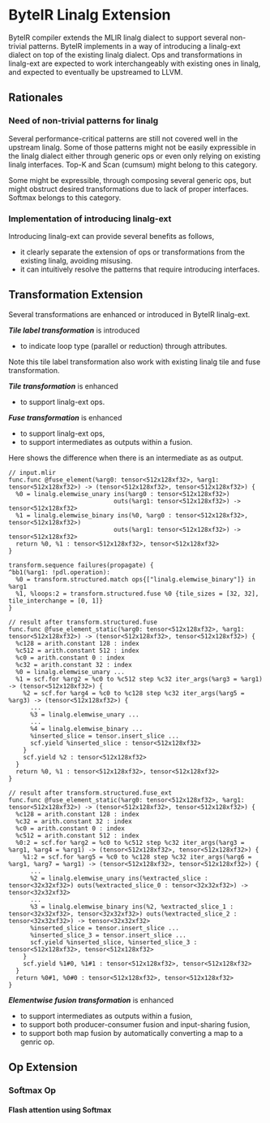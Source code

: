# ByteIR Linalg Extension

ByteIR compiler extends the MLIR linalg dialect to support several non-trivial patterns.
ByteIR implements in a way of introducing a linalg-ext dialect on top of the existing linalg dialect.
Ops and transformations in linalg-ext are expected to work interchangeably with existing ones in linalg, and expected to eventually be upstreamed to LLVM.

## Rationales
### Need of non-trivial patterns for linalg

Several performance-critical patterns are still not covered well in the upstream linalg.
Some of those patterns might not be easily expressible in the linalg dialect either through generic ops or even only relying on existing linalg interfaces. Top-K and Scan (cumsum) might belong to this category. 

Some might be expressible, through composing several generic ops, but might obstruct desired transformations due to lack of proper interfaces. Softmax belongs to this category.


### Implementation of introducing linalg-ext

Introducing linalg-ext can provide several benefits as follows,
* it clearly separate the extension of ops or transformations from the existing linalg, avoiding misusing.
* it can intuitively resolve the patterns that require introducing interfaces.


## Transformation Extension

Several transformations are enhanced or introduced in ByteIR linalg-ext. 

***Tile label transformation*** is introduced 
* to indicate loop type (parallel or reduction) through attributes.

Note this tile label transformation also work with existing linalg tile and fuse transformation.

***Tile transformation*** is enhanced 
* to support linalg-ext ops.

***Fuse transformation*** is enhanced
* to support linalg-ext ops,
* to support intermediates as outputs within a fusion.

Here shows the difference when there is an intermediate as as output.
```
// input.mlir
func.func @fuse_element(%arg0: tensor<512x128xf32>, %arg1: tensor<512x128xf32>) -> (tensor<512x128xf32>, tensor<512x128xf32>) {
  %0 = linalg.elemwise_unary ins(%arg0 : tensor<512x128xf32>)
                             outs(%arg1: tensor<512x128xf32>) -> tensor<512x128xf32>
  %1 = linalg.elemwise_binary ins(%0, %arg0 : tensor<512x128xf32>, tensor<512x128xf32>)
                             outs(%arg1: tensor<512x128xf32>) -> tensor<512x128xf32>
  return %0, %1 : tensor<512x128xf32>, tensor<512x128xf32>
}

transform.sequence failures(propagate) {
^bb1(%arg1: !pdl.operation):
  %0 = transform.structured.match ops{["linalg.elemwise_binary"]} in %arg1
  %1, %loops:2 = transform.structured.fuse %0 {tile_sizes = [32, 32], tile_interchange = [0, 1]}
}

// result after transform.structured.fuse 
func.func @fuse_element_static(%arg0: tensor<512x128xf32>, %arg1: tensor<512x128xf32>) -> (tensor<512x128xf32>, tensor<512x128xf32>) {
  %c128 = arith.constant 128 : index
  %c512 = arith.constant 512 : index
  %c0 = arith.constant 0 : index
  %c32 = arith.constant 32 : index
  %0 = linalg.elemwise_unary ...
  %1 = scf.for %arg2 = %c0 to %c512 step %c32 iter_args(%arg3 = %arg1) -> (tensor<512x128xf32>) {
    %2 = scf.for %arg4 = %c0 to %c128 step %c32 iter_args(%arg5 = %arg3) -> (tensor<512x128xf32>) {
      ...
      %3 = linalg.elemwise_unary ...
      ...
      %4 = linalg.elemwise_binary ...
      %inserted_slice = tensor.insert_slice ...
      scf.yield %inserted_slice : tensor<512x128xf32>
    }
    scf.yield %2 : tensor<512x128xf32>
  }
  return %0, %1 : tensor<512x128xf32>, tensor<512x128xf32>
}

// result after transform.structured.fuse_ext
func.func @fuse_element_static(%arg0: tensor<512x128xf32>, %arg1: tensor<512x128xf32>) -> (tensor<512x128xf32>, tensor<512x128xf32>) {
  %c128 = arith.constant 128 : index
  %c32 = arith.constant 32 : index
  %c0 = arith.constant 0 : index
  %c512 = arith.constant 512 : index
  %0:2 = scf.for %arg2 = %c0 to %c512 step %c32 iter_args(%arg3 = %arg1, %arg4 = %arg1) -> (tensor<512x128xf32>, tensor<512x128xf32>) {
    %1:2 = scf.for %arg5 = %c0 to %c128 step %c32 iter_args(%arg6 = %arg1, %arg7 = %arg1) -> (tensor<512x128xf32>, tensor<512x128xf32>) {
      ...
      %2 = linalg.elemwise_unary ins(%extracted_slice : tensor<32x32xf32>) outs(%extracted_slice_0 : tensor<32x32xf32>) -> tensor<32x32xf32>
      ...
      %3 = linalg.elemwise_binary ins(%2, %extracted_slice_1 : tensor<32x32xf32>, tensor<32x32xf32>) outs(%extracted_slice_2 : tensor<32x32xf32>) -> tensor<32x32xf32>
      %inserted_slice = tensor.insert_slice ...
      %inserted_slice_3 = tensor.insert_slice ...
      scf.yield %inserted_slice, %inserted_slice_3 : tensor<512x128xf32>, tensor<512x128xf32>
    }
    scf.yield %1#0, %1#1 : tensor<512x128xf32>, tensor<512x128xf32>
  }
  return %0#1, %0#0 : tensor<512x128xf32>, tensor<512x128xf32>
}
```

***Elementwise fusion transformation*** is enhanced
* to support intermediates as outputs within a fusion,
* to support both producer-consumer fusion and input-sharing fusion,
* to support both map fusion by automatically converting a map to a genric op.


## Op Extension
### Softmax Op

#### Flash attention using Softmax




